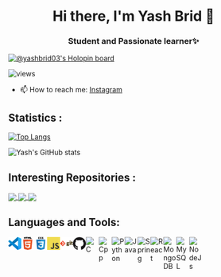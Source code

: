 <h1 align=center> Hi there, I'm Yash Brid 👋</h1>
<h3 align=center> Student and Passionate learner✨</h3>

[![@yashbrid03's Holopin board](https://holopin.io/api/user/board?user=yashbrid03)](https://holopin.io/@yashbrid03)
<p align="left"> <img src="https://komarev.com/ghpvc/?username=yashbrid03&color=orange" alt="views" /> </p>

- 📫 How to reach me: [Instagram](https://www.instagram.com/yashbrid04/)

<h2>Statistics :</h2>

[![Top Langs](https://github-readme-stats.vercel.app/api/top-langs/?username=yashbrid03&layout=compact&theme=synthwave)](https://github.com/yashbrid03?tab=repositories)

![Yash's GitHub stats](https://github-readme-stats.vercel.app/api?username=yashbrid03&show_icons=true&theme=synthwave&hide=contribs,prs)

<h2>Interesting Repositories :</h2>

<a href="https://github.com/yashbrid03/Drumpad-in-java" style="width:50%">
  <img align="center" src="https://github-readme-stats.vercel.app/api/pin/?username=yashbrid03&repo=Ecommerce-Microservice&theme=radical" />
</a>
<a href="https://github.com/yashbrid03/Budget-calculator" style="width:50%">
  <img align="center" src="https://github-readme-stats.vercel.app/api/pin/?username=yashbrid03&repo=BOOKFLIX-Analysis-and-Recommendation-System-&theme=radical" />
</a>
<a href="https://github.com/yashbrid03/Drumpad-in-java" style="width:50%">
  <img align="center" src="https://github-readme-stats.vercel.app/api/pin/?username=yashbrid03&repo=Drumpad-in-java&theme=radical" />
</a>

<h2>Languages and Tools:</h2>
<img align="left" alt="Visual Studio Code" width="26px" src="https://raw.githubusercontent.com/github/explore/80688e429a7d4ef2fca1e82350fe8e3517d3494d/topics/visual-studio-code/visual-studio-code.png" />
<img align="left" alt="HTML5" width="26px" src="https://raw.githubusercontent.com/github/explore/80688e429a7d4ef2fca1e82350fe8e3517d3494d/topics/html/html.png" />
<img align="left" alt="CSS3" width="26px" src="https://raw.githubusercontent.com/github/explore/80688e429a7d4ef2fca1e82350fe8e3517d3494d/topics/css/css.png" />
<img align="left" alt="JavaScript" width="26px" src="https://raw.githubusercontent.com/github/explore/80688e429a7d4ef2fca1e82350fe8e3517d3494d/topics/javascript/javascript.png" />
<img align="left" alt="Git" width="26px" src="https://raw.githubusercontent.com/github/explore/80688e429a7d4ef2fca1e82350fe8e3517d3494d/topics/git/git.png" />
<img align="left" alt="GitHub" width="26px" src="https://raw.githubusercontent.com/github/explore/78df643247d429f6cc873026c0622819ad797942/topics/github/github.png" />
<img align="left" alt="C" width="26px" src="https://cdn.iconscout.com/icon/free/png-512/c-programming-569564.png" />
<img align="left" alt="Cpp" width="26px" src="https://content.nexza.com/stack-items/c-plus-plus.png" />
<img align="left" alt="Python" width="26px" src="https://cdn4.iconfinder.com/data/icons/logos-and-brands/512/267_Python_logo-512.png" />
<img align="left" alt="Java" width="26px" src="https://cdn.iconscout.com/icon/free/png-256/java-43-569305.png" />
<img align="left" alt="Spring" width="26px" src="https://github.com/user-attachments/assets/d057d2ad-1990-48b0-acaf-43af4885bc27" />
<img align="left" alt="React" width="26px" src="https://github.com/user-attachments/assets/f79ba4fd-1845-4c7f-a007-bd48b31430cf"/>
<img align="left" alt="MongoDB" width="26px" src="https://github.com/user-attachments/assets/e2d48ce4-83c4-435a-8178-8a3a824fa094"/>
<img align="left" alt="MySQL" width="26px" src="https://github.com/user-attachments/assets/b71d06ff-98f7-4edd-9fb4-827a500409ff"/>
<img align="left" alt="NodeJs" width="26px" src="https://github.com/user-attachments/assets/27b29bff-f03c-4723-8204-1cb567189f5b"/>




